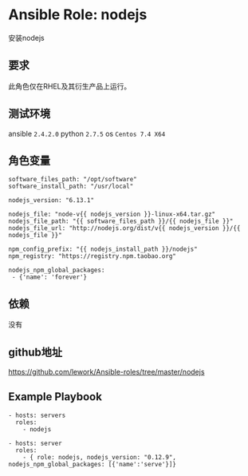 # Ansible Role: nodejs

安装nodejs

## 要求

此角色仅在RHEL及其衍生产品上运行。

## 测试环境

ansible `2.4.2.0`
python `2.7.5`
os `Centos 7.4 X64`

## 角色变量
    software_files_path: "/opt/software"
    software_install_path: "/usr/local"

    nodejs_version: "6.13.1"

    nodejs_file: "node-v{{ nodejs_version }}-linux-x64.tar.gz"
    nodejs_file_path: "{{ software_files_path }}/{{ nodejs_file }}"
    nodejs_file_url: "http://nodejs.org/dist/v{{ nodejs_version }}/{{ nodejs_file }}"

    npm_config_prefix: "{{ nodejs_install_path }}/nodejs"
    npm_registry: "https://registry.npm.taobao.org"

    nodejs_npm_global_packages: 
     - {'name': 'forever'}


## 依赖

没有

## github地址
https://github.com/lework/Ansible-roles/tree/master/nodejs

## Example Playbook

    - hosts: servers
      roles:
        - nodejs
        
    - hosts: server
      roles:
        - { role: nodejs, nodejs_version: "0.12.9", nodejs_npm_global_packages: [{'name':'serve'}]}